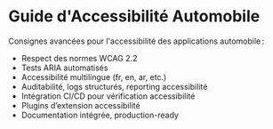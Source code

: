 # Guide d'Accessibilité Automobile

Consignes avancées pour l'accessibilité des applications automobile :
- Respect des normes WCAG 2.2
- Tests ARIA automatisés
- Accessibilité multilingue (fr, en, ar, etc.)
- Auditabilité, logs structurés, reporting accessibilité
- Intégration CI/CD pour vérification accessibilité
- Plugins d’extension accessibilité
- Documentation intégrée, production-ready
